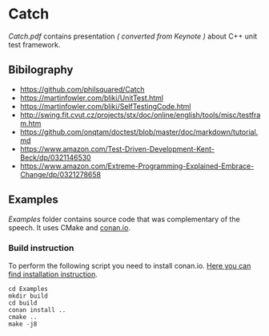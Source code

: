 # Catch
_Catch.pdf_ contains presentation _( converted from Keynote )_ about C++ unit test framework.

## Bibilography

- https://github.com/philsquared/Catch
- https://martinfowler.com/bliki/UnitTest.html
- https://martinfowler.com/bliki/SelfTestingCode.html
- http://swing.fit.cvut.cz/projects/stx/doc/online/english/tools/misc/testfram.htm
- https://github.com/onqtam/doctest/blob/master/doc/markdown/tutorial.md
- https://www.amazon.com/Test-Driven-Development-Kent-Beck/dp/0321146530
- https://www.amazon.com/Extreme-Programming-Explained-Embrace-Change/dp/0321278658


## Examples
_Examples_ folder contains source code that was complementary of the speech. It uses CMake and [conan.io](https://www.conan.io).

### Build instruction
To perform the following script you need to install conan.io. [Here you can find installation instruction](http://docs.conan.io/en/latest/installation.html).
```
cd Examples
mkdir build
cd build
conan install ..
cmake ..
make -j8
```
